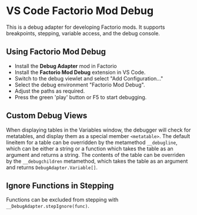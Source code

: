 # VS Code Factorio Mod Debug

This is a debug adapter for developing Factorio mods. It supports breakpoints, stepping, variable access, and the debug console.

## Using Factorio Mod Debug

* Install the **Debug Adapter** mod in Factorio
* Install the **Factorio Mod Debug** extension in VS Code.
* Switch to the debug viewlet and select "Add Configuration..."
* Select the debug environment "Factorio Mod Debug".
* Adjust the paths as required.
* Press the green 'play' button or F5 to start debugging.

## Custom Debug Views

When displaying tables in the Variables window, the debugger will check for metatables, and display them as a special member `<metatable>`. The default lineitem for a table can be overridden by the metamethod `__debugline`, which can be either a string or a function which takes the table as an argument and returns a string. The contents of the table can be overriden by the `__debugchildren` metamethod, which takes the table as an argument and returns `DebugAdapter.Variable[]`.

## Ignore Functions in Stepping

Functions can be excluded from stepping with `__DebugAdapter.stepIgnore(func)`.
